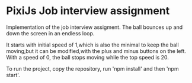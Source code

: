 # PixiJs Job interview assignment

Implementation of the job interview assigment. The ball bounces up and down the screen in an endless loop. 

It starts with initial speed of 1,which is also the minimal to keep the ball moving,but it can be modified,with the plus and minus buttons on the left.
With a speed of 0, the ball stops moving while the top speed is 20. 

To run the project, copy the repository, run 'npm install' and then 'npm start'. 
